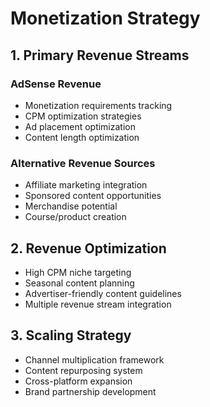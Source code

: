 # Monetization Strategy

## 1. Primary Revenue Streams
### AdSense Revenue
- Monetization requirements tracking
- CPM optimization strategies
- Ad placement optimization
- Content length optimization

### Alternative Revenue Sources
- Affiliate marketing integration
- Sponsored content opportunities
- Merchandise potential
- Course/product creation

## 2. Revenue Optimization
- High CPM niche targeting
- Seasonal content planning
- Advertiser-friendly content guidelines
- Multiple revenue stream integration

## 3. Scaling Strategy
- Channel multiplication framework
- Content repurposing system
- Cross-platform expansion
- Brand partnership development
